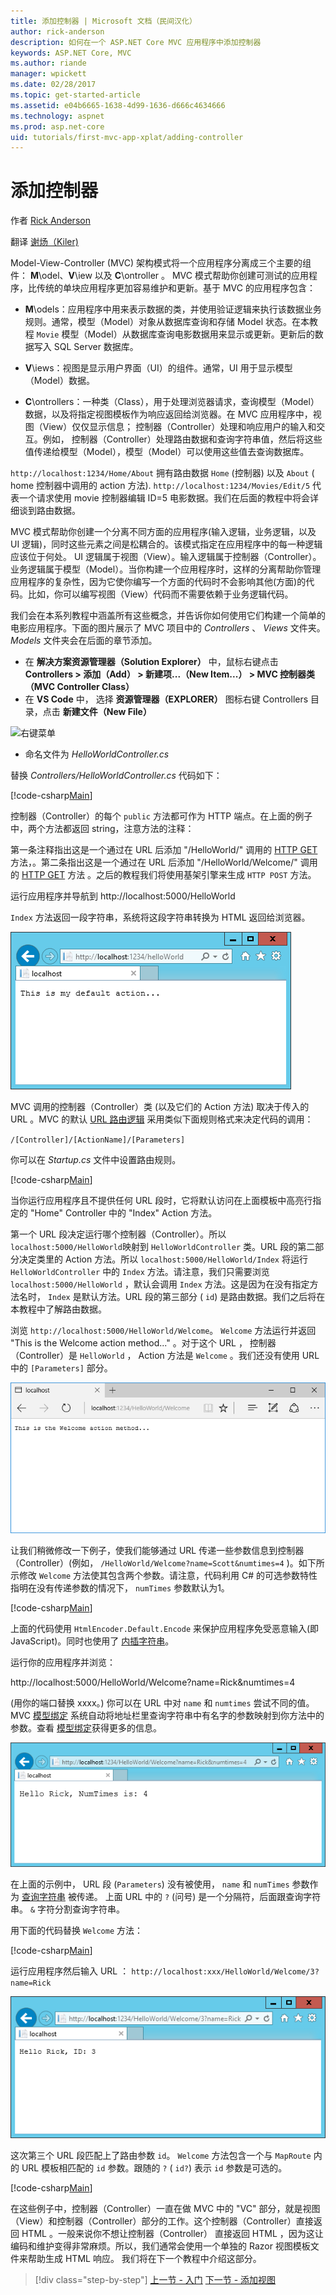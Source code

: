 ```yaml
---
title: 添加控制器 | Microsoft 文档（民间汉化）
author: rick-anderson 
description: 如何在一个 ASP.NET Core MVC 应用程序中添加控制器
keywords: ASP.NET Core, MVC
ms.author: riande
manager: wpickett
ms.date: 02/28/2017
ms.topic: get-started-article
ms.assetid: e04b6665-1638-4d99-1636-d666c4634666
ms.technology: aspnet
ms.prod: asp.net-core
uid: tutorials/first-mvc-app-xplat/adding-controller
---
```

# 添加控制器

作者 [Rick Anderson](https://twitter.com/RickAndMSFT)

翻译 [谢炀（Kiler)](https://github.com/kiler398/aspnetcore) 

Model-View-Controller (MVC) 架构模式将一个应用程序分离成三个主要的组件： **M**\odel、**V**\iew 以及 **C**\ontroller 。 MVC 模式帮助你创建可测试的应用程序，比传统的单块应用程序更加容易维护和更新。基于 MVC 的应用程序包含：

* **M**\odels：应用程序中用来表示数据的类，并使用验证逻辑来执行该数据业务规则。通常，模型（Model）对象从数据库查询和存储 Model 状态。在本教程	``Movie`` 模型（Model）从数据库查询电影数据用来显示或更新。更新后的数据写入 SQL Server 数据库。

* **V**\iews：视图是显示用户界面（UI）的组件。通常，UI 用于显示模型（Model）数据。

* **C**\ontrollers：一种类（Class），用于处理浏览器请求，查询模型（Model）数据，以及将指定视图模板作为响应返回给浏览器。在 MVC 应用程序中，视图（View）仅仅显示信息； 控制器（Controller）处理和响应用户的输入和交互。例如， 控制器（Controller）处理路由数据和查询字符串值，然后将这些值传递给模型（Model），模型（Model）可以使用这些值去查询数据库。

`http://localhost:1234/Home/About` 拥有路由数据 `Home` (控制器) 以及 `About` ( home 控制器中调用的 action 方法). `http://localhost:1234/Movies/Edit/5` 代表一个请求使用 movie 控制器编辑 ID=5 电影数据。我们在后面的教程中将会详细谈到路由数据。

MVC 模式帮助你创建一个分离不同方面的应用程序(输入逻辑，业务逻辑，以及 UI 逻辑)，同时这些元素之间是松耦合的。该模式指定在应用程序中的每一种逻辑应该位于何处。 UI 逻辑属于视图（View）。输入逻辑属于控制器（Controller）。业务逻辑属于模型（Model）。当你构建一个应用程序时，这样的分离帮助你管理应用程序的复杂性，因为它使你编写一个方面的代码时不会影响其他(方面)的代码。比如，你可以编写视图（View）代码而不需要依赖于业务逻辑代码。

我们会在本系列教程中涵盖所有这些概念，并告诉你如何使用它们构建一个简单的电影应用程序。下面的图片展示了 MVC 项目中的 *Controllers* 、 *Views* 文件夹。*Models* 文件夹会在后面的章节添加。

* 在 **解决方案资源管理器（Solution Explorer）** 中，鼠标右键点击 **Controllers > 添加（Add） > 新建项...（New Item...） > MVC 控制器类（MVC Controller Class）**
* 在 **VS Code** 中， 选择 **资源管理器（EXPLORER）** 图标右键 Controllers 目录，点击 **新建文件（New File）**

 ![右键菜单](adding-controller/_static/new_file.png)

* 命名文件为 *HelloWorldController.cs*

替换 *Controllers/HelloWorldController.cs* 代码如下：

[!code-csharp[Main](../first-mvc-app/start-mvc/sample/MvcMovie/Controllers/HelloWorldController.cs?name=snippet_1)]

控制器（Controller）的每个 `public` 方法都可作为 HTTP 端点。在上面的例子中，两个方法都返回 string，注意方法的注释：

第一条注释指出这是一个通过在 URL 后添加 "/HelloWorld/" 调用的 [HTTP GET](http://www.w3schools.com/tags/ref_httpmethods.asp) 方法，。第二条指出这是一个通过在 URL 后添加 "/HelloWorld/Welcome/" 调用的 [HTTP GET](http://www.w3.org/Protocols/rfc2616/rfc2616-sec9.html) 方法 。之后的教程我们将使用基架引擎来生成 `HTTP POST` 方法。

运行应用程序并导航到 http://localhost:5000/HelloWorld

`Index` 方法返回一段字符串，系统将这段字符串转换为 HTML 返回给浏览器。

![这是我的默认操作浏览器窗口显示的应用程序响应](../first-mvc-app/adding-controller/_static/hell1.png)

MVC 调用的控制器（Controller）类 (以及它们的 Action 方法) 取决于传入的 URL 。MVC 的默认 [URL 路由逻辑](../../mvc/controllers/routing.md) 采用类似下面规则格式来决定代码的调用：

`/[Controller]/[ActionName]/[Parameters]`

你可以在 *Startup.cs* 文件中设置路由规则。

[!code-csharp[Main](../first-mvc-app/start-mvc/sample/MvcMovie/Startup.cs?name=snippet_1&highlight=5)]

当你运行应用程序且不提供任何 URL 段时，它将默认访问在上面模板中高亮行指定的 "Home" Controller 中的 "Index" Action 方法。

第一个 URL 段决定运行哪个控制器（Controller）。所以 `localhost:5000/HelloWorld`映射到 `HelloWorldController` 类。URL 段的第二部分决定类里的 Action 方法。所以 `localhost:5000/HelloWorld/Index` 将运行  `HelloWorldController` 中的 `Index` 方法。请注意，我们只需要浏览 `localhost:5000/HelloWorld` ，默认会调用 `Index` 方法。这是因为在没有指定方法名时， `Index`  是默认方法。URL 段的第三部分 ( `id`) 是路由数据。我们之后将在本教程中了解路由数据。

浏览 `http://localhost:5000/HelloWorld/Welcome`。 
`Welcome` 方法运行并返回 "This is the Welcome action method..." 。对于这个 URL ， 控制器（Controller）是 `HelloWorld` ， Action 方法是 `Welcome` 。我们还没有使用 URL 中的 `[Parameters]` 部分。
 
![这是浏览器窗口显示应用程序响应的 Welcome 操作方法的结果](../first-mvc-app/adding-controller/_static/welcome.png)

让我们稍微修改一下例子，使我们能够通过 URL 传递一些参数信息到控制器（Controller）(例如，  `/HelloWorld/Welcome?name=Scott&numtimes=4` )。如下所示修改 `Welcome` 方法使其包含两个参数。请注意，代码利用 C# 的可选参数特性指明在没有传递参数的情况下， `numTimes` 参数默认为1。

[!code-csharp[Main](../first-mvc-app/start-mvc/sample/MvcMovie/Controllers/HelloWorldController.cs?name=snippet_2)]

上面的代码使用 `HtmlEncoder.Default.Encode` 来保护应用程序免受恶意输入(即 JavaScript)。同时也使用了 [内插字符串](https://docs.microsoft.com/dotnet/articles/csharp/language-reference/keywords/interpolated-strings)。

运行你的应用程序并浏览：

   http://localhost:5000/HelloWorld/Welcome?name=Rick&numtimes=4

(用你的端口替换 xxxx。) 你可以在 URL 中对 `name` 和 `numtimes` 尝试不同的值。 MVC [模型绑定](../../mvc/models/model-binding.md) 系统自动将地址栏里查询字符串中有名字的参数映射到你方法中的参数。查看 [模型绑定](../../mvc/models/model-binding.md)获得更多的信息。

![浏览器窗口显示应用程序响应 Hello Rick, NumTimes is: 4](../first-mvc-app/adding-controller/_static/rick4.png)

在上面的示例中， URL 段 (`Parameters`) 没有被使用， `name` 和 `numTimes` 参数作为 [查询字符串](http://en.wikipedia.org/wiki/Query_string) 被传递。 上面 URL 中的  `?` (问号) 是一个分隔符，后面跟查询字符串。  `&` 字符分割查询字符串。

用下面的代码替换 `Welcome` 方法：

[!code-csharp[Main](../first-mvc-app/start-mvc/sample/MvcMovie/Controllers/HelloWorldController.cs?name=snippet_3)]

运行应用程序然后输入 URL ： `http://localhost:xxx/HelloWorld/Welcome/3?name=Rick`

![浏览器窗口显示应用程序响应 Hello Rick, ID: 3](../first-mvc-app/adding-controller/_static/rick_routedata.png)

这次第三个 URL 段匹配上了路由参数 `id`。 `Welcome` 方法包含一个与 `MapRoute` 内的 URL 模板相匹配的 `id` 参数。跟随的 `?` ( `id?`) 表示 `id` 参数是可选的。

[!code-csharp[Main](../first-mvc-app/start-mvc/sample/MvcMovie/Startup.cs?name=snippet_1&highlight=5)]

在这些例子中，控制器（Controller）一直在做 MVC 中的 "VC" 部分，就是视图（View）和控制器（Controller）部分的工作。这个控制器（Controller）直接返回 HTML 。一般来说你不想让控制器（Controller） 直接返回 HTML ，因为这让编码和维护变得非常麻烦。所以，我们通常会使用一个单独的 Razor 视图模板文件来帮助生成 HTML 响应。 我们将在下一个教程中介绍这部分。

>[!div class="step-by-step"]
[上一节 - 入门](start-mvc.md)
[下一节 - 添加视图](adding-view.md)  